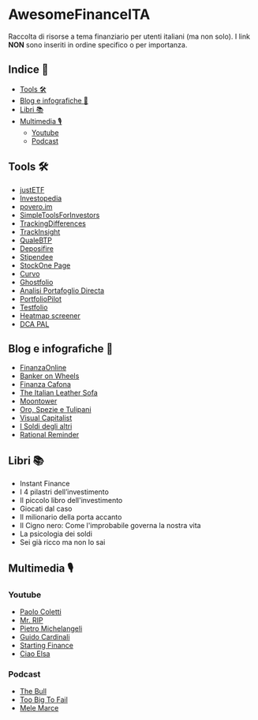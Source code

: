 # AwesomeFinanceITA
Raccolta di risorse a tema finanziario per utenti italiani (ma non solo). I link **NON** sono inseriti in ordine specifico o per importanza.

## Indice 📝

- [Tools 🛠️](#tools-%EF%B8%8F)
- [Blog e infografiche 📃](#blog-e-infografiche-)
- [Libri 📚](#libri-)
- [Multimedia 🎙️](#multimedia-%EF%B8%8F)
  - [Youtube](#youtube)
  - [Podcast](#podcast)

## Tools 🛠️

- [justETF](https://www.justetf.com/it/)
- [Investopedia](https://www.investopedia.com/)
- [povero.im](https://www.povero.im/)
- [SimpleToolsForInvestors](https://www.simpletoolsforinvestors.eu/index.shtml)
- [TrackingDifferences](https://www.trackingdifferences.com/)
- [TrackInsight](https://www.trackinsight.com/)
- [QualeBTP](https://www.qualebtp.it/)
- [Deposifire](https://deposifire.com/)
- [Stipendee](https://www.stipendee.it/)
- [StockOne Page](https://stockone.page/) 
- [Curvo](https://curvo.eu/it)
- [Ghostfolio](https://ghostfol.io)
- [Analisi Portafoglio Directa](https://ilbonte.github.io/directa-analyzer/)
- [PortfolioPilot](https://portfoliopilot.app/)
- [Testfolio](https://testfol.io/)
- [Heatmap screener](https://finviz.com/map.ashx)
- [DCA PAL](https://dcapal.com/)

## Blog e infografiche 📃

- [FinanzaOnline](https://www.finanzaonline.com/)
- [Banker on Wheels](https://www.bankeronwheels.com/)
- [Finanza Cafona](https://finanzacafona.it/)
- [The Italian Leather Sofa](https://theitalianleathersofa.com/)
- [Moontower](https://moontower.substack.com/)
- [Oro, Spezie e Tulipani](https://orospezietulipani.blogspot.com/)
- [Visual Capitalist](https://www.visualcapitalist.com/)
- [I Soldi degli altri](https://isoldideglialtri.com/)
- [Rational Reminder](https://rationalreminder.ca/)

## Libri 📚

- Instant Finance
- I 4 pilastri dell’investimento
- Il piccolo libro dell'investimento
- Giocati dal caso
- Il milionario della porta accanto
- Il Cigno nero: Come l'improbabile governa la nostra vita
- La psicologia dei soldi
- Sei già ricco ma non lo sai 

## Multimedia 🎙️

### Youtube
- [Paolo Coletti](https://www.youtube.com/@PaoloColetti)
- [Mr. RIP](https://www.youtube.com/@mr_rip)
- [Pietro Michelangeli](https://www.youtube.com/@PietroMichelangeli)
- [Guido Cardinali](https://www.youtube.com/@nanday_)
- [Starting Finance](https://www.youtube.com/@StartingFinance)
- [Ciao Elsa](https://www.youtube.com/@CiaoElsa)

### Podcast
- [The Bull](https://open.spotify.com/show/2cQw8L6e7XXA90K1LpZekV)
- [Too Big To Fail](https://open.spotify.com/show/6beSNv77mWZ0oL9LdW3JLp?si=967e57b777ba418d)
- [Mele Marce](https://open.spotify.com/show/7czXJOvl7o3OqTQ95xEltS?si=430428f7dd944283)
